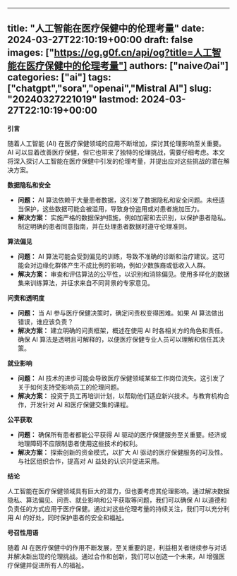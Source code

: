 
---
title: "人工智能在医疗保健中的伦理考量"
date: 2024-03-27T22:10:19+00:00
draft: false
images: ["https://og.g0f.cn/api/og?title=人工智能在医疗保健中的伦理考量"]
authors: ["naiveのai"]
categories: ["ai"]
tags: ["chatgpt","sora","openai","Mistral AI"]
slug: "20240327221019"
lastmod: 2024-03-27T22:10:19+00:00
---
**引言**

随着人工智能 (AI) 在医疗保健领域的应用不断增加，探讨其伦理影响至关重要。AI 可以显着改善医疗保健，但它也带来了独特的伦理挑战，需要仔细考虑。本文将深入探讨人工智能在医疗保健中引发的伦理考量，并提出应对这些挑战的潜在解决方案。

**数据隐私和安全**

* **问题：** AI 算法依赖于大量患者数据，这引发了数据隐私和安全问题。未经适当保护，这些数据可能会被滥用，导致身份盗用或对患者施加压力。
* **解决方案：** 实施严格的数据保护措施，例如加密和去识别，以保护患者隐私。制定明确的患者同意指南，并在处理患者数据时遵守伦理准则。

**算法偏见**

* **问题：** AI 算法可能会受到偏见的训练，导致不准确的诊断和治疗建议。这可能会对边缘化群体产生不成比例的影响，例如少数族裔或低收入人群。
* **解决方案：** 审查和评估算法的公平性，以识别和消除偏见。使用多样化的数据集来训练算法，并征求来自不同背景的专家意见。

**问责和透明度**

* **问题：** 当 AI 参与医疗保健决策时，确定问责权变得困难。如果 AI 算法做出错误，谁应该负责？
* **解决方案：** 建立明确的问责框架，概述在使用 AI 时各相关方的角色和责任。确保 AI 算法是透明且可解释的，以便医疗保健专业人员可以理解和信任其决策。

**就业影响**

* **问题：** AI 技术的进步可能会导致医疗保健领域某些工作岗位流失。这引发了关于如何支持受影响员工的伦理问题。
* **解决方案：** 投资于员工再培训计划，以帮助他们适应新兴技术。与教育机构合作，开发针对 AI 和医疗保健交集的课程。

**公平获取**

* **问题：** 确保所有患者都能公平获得 AI 驱动的医疗保健服务至关重要。经济或地理障碍不应限制患者使用这些技术的权利。
* **解决方案：** 探索创新的资金模式，以扩大 AI 驱动的医疗保健服务的可及性。与社区组织合作，提高对 AI 益处的认识并促进采用。

**结论**

人工智能在医疗保健领域具有巨大的潜力，但也要考虑其伦理影响。通过解决数据隐私、算法偏见、问责、就业影响和公平获取等问题，我们可以确保 AI 以道德和负责任的方式应用于医疗保健。通过对这些伦理考量的持续关注，我们可以充分利用 AI 的好处，同时保护患者的安全和福祉。

**号召性用语**

随着 AI 在医疗保健中的作用不断发展，至关重要的是，利益相关者继续参与对话并解决新出现的伦理挑战。通过合作和创新，我们可以创造一个未来，AI 增强医疗保健并促进所有人的福祉。